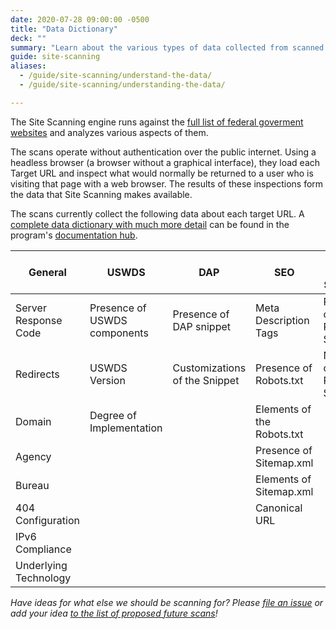 ```yaml
---
date: 2020-07-28 09:00:00 -0500
title: "Data Dictionary"
deck: ""
summary: "Learn about the various types of data collected from scanned websites."
guide: site-scanning
aliases:
  - /guide/site-scanning/understand-the-data/
  - /guide/site-scanning/understanding-the-data/

---
```


The Site Scanning engine runs against the [full list of federal goverment websites](https://github.com/GSA/federal-website-index) and analyzes various aspects of them.  

The scans operate without authentication over the public internet. Using a headless browser (a browser without a graphical interface), they load each Target URL and inspect what would normally be returned to a user who is visiting that page with a web browser.  The results of these inspections form the data that Site Scanning makes available. 

The scans currently collect the following data about each target URL.  A [complete data dictionary with much more detail](https://github.com/GSA/site-scanning-documentation/blob/main/data/Site_Scanning_Data_Dictionary.csv) can be found in the program's [documentation hub](https://github.com/GSA/site-scanning-documentation).


| General  |  USWDS | DAP  | SEO  | Third Party Services  |
|---|---|---|---|---|
| Server Response Code  | Presence of USWDS components  | Presence of DAP snippet | Meta Description Tags  | Presence of Third Party Services  |
| Redirects  |  USWDS Version | Customizations of the Snippet  | Presence of Robots.txt  | Number of Third Party Services   |
| Domain  |  Degree of Implementation |   |  Elements of the Robots.txt |   |
|  Agency |   |   | Presence of Sitemap.xml  |   |
| Bureau  |   |   | Elements of Sitemap.xml  |   |
|  404 Configuration |   |   |  Canonical URL |   |
|  IPv6 Compliance |   |   |   |   |
|  Underlying Technology |   |   |   |   |

_Have ideas for what else we should be scanning for? Please [file an issue](https://github.com/gsa/site-scanning/issues) or add your idea [to the list of proposed future scans](https://github.com/GSA/site-scanning-documentation/blob/main/pages/candidate-scans.md)!_
